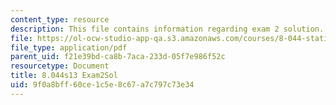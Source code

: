 ```yaml
---
content_type: resource
description: This file contains information regarding exam 2 solution.
file: https://ol-ocw-studio-app-qa.s3.amazonaws.com/courses/8-044-statistical-physics-i-spring-2013/9f0a8bff60ce1c5e8c67a7c797c73e34_MIT8_044S14_exam2sol_03.pdf
file_type: application/pdf
parent_uid: f21e39bd-ca8b-7aca-233d-05f7e986f52c
resourcetype: Document
title: 8.044s13 Exam2Sol
uid: 9f0a8bff-60ce-1c5e-8c67-a7c797c73e34
---
```

